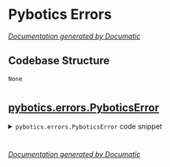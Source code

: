 # Pybotics Errors

[_Documentation generated by Documatic_](https://www.documatic.com)

<!---Documatic-section-Codebase Structure-start--->
## Codebase Structure

<!---Documatic-block-system_architecture-start--->
```mermaid
None
```
<!---Documatic-block-system_architecture-end--->

# #
<!---Documatic-section-Codebase Structure-end--->

<!---Documatic-section-pybotics.errors.PyboticsError-start--->
## [pybotics.errors.PyboticsError](3-pybotics_errors.md#pybotics.errors.PyboticsError)

<!---Documatic-section-PyboticsError-start--->
<!---Documatic-block-pybotics.errors.PyboticsError-start--->
<details>
	<summary><code>pybotics.errors.PyboticsError</code> code snippet</summary>

```python
@attr.s
class PyboticsError(Exception):
    message = attr.ib('Pybotics error', type=str)

    def __str__(self) -> str:
        """
        Convert exception to string.

        :return: string
        """
        return self.message
```
</details>
<!---Documatic-block-pybotics.errors.PyboticsError-end--->
<!---Documatic-section-PyboticsError-end--->

# #
<!---Documatic-section-pybotics.errors.PyboticsError-end--->

[_Documentation generated by Documatic_](https://www.documatic.com)